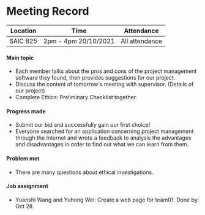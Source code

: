 # Meeting Record

| Location | Time                 | Attendance     |
| -------- | -------------------- | -------------- |
| SAIC B25 | 2pm - 4pm 20/10/2021 | All attendance |

#### Main topic

- Each member talks about the pros and cons of the project management software they found, then provides suggestions for our project.
- Discuss the content of tomorrow's meeting with supervisor. (Details of our project)
- Complete Ethics: Preliminary Checklist together. 

#### Progress made

- Submit our bid and successfully gain our first choice!
- Everyone searched for an application concerning project management through the Internet and wrote a feedback to analysis the advantages and disadvantages in order to find out what we can learn from them.

#### Problem met

- There are many questions about ethical investigations.

#### Job assignment

- Yuanshi Wang and Yuhong Wei: Create a web page for team01. Done by: Oct 28.
